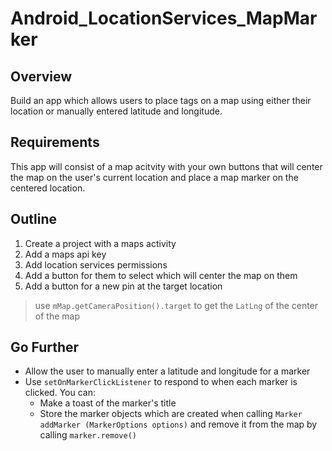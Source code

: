 # Android_LocationServices_MapMarker

## Overview
Build an app which allows users to place tags on a map using either their location or manually entered latitude and longitude.

## Requirements
This app will consist of a map acitvity with your own buttons that will center the map on the user's current location and place a map marker on the centered location.

## Outline
1. Create a project with a maps activity
2. Add a maps api key
3. Add location services permissions
4. Add a button for them to select which will center the map on them
5. Add a button for a new pin at the target location
> use `mMap.getCameraPosition().target` to get the `LatLng` of the center of the map

## Go Further
- Allow the user to manually enter a latitude and longitude for a marker
- Use `setOnMarkerClickListener` to respond to when each marker is clicked. You can:
	- Make a toast of the marker's title
	- Store the marker objects which are created when calling `Marker addMarker (MarkerOptions options)` and remove it from the map by calling `marker.remove()`
